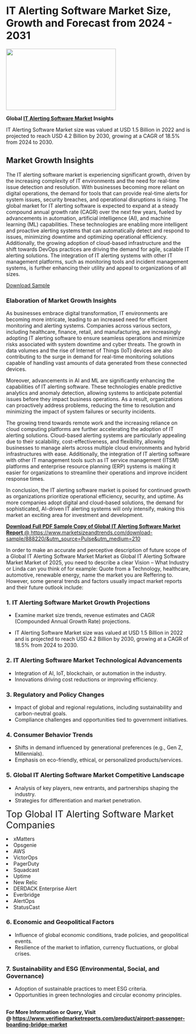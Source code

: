 <H1>IT Alerting Software Market Size, Growth and Forecast from 2024 - 2031</H1><img class="aligncenter size-medium wp-image-584254" src="https://thirdeyenews.in/wp-content/uploads/2024/09/Global-Market-Research-300x168.jpeg" alt="" width="300" height="168" /><p><strong>Global&nbsp;<a href="https://www.marketsizeandtrends.com/download-sample/888220/&amp;utm_source=Pulse&amp;utm_medium=210">IT Alerting Software Market</a> Insights</strong></p><p>IT Alerting Software Market size was valued at USD 1.5 Billion in 2022 and is projected to reach USD 4.2 Billion by 2030, growing at a CAGR of 18.5% from 2024 to 2030.</p><p><h2>Market Growth Insights</h2> <p>The IT alerting software market is experiencing significant growth, driven by the increasing complexity of IT environments and the need for real-time issue detection and resolution. With businesses becoming more reliant on digital operations, the demand for tools that can provide real-time alerts for system issues, security breaches, and operational disruptions is rising. The global market for IT alerting software is expected to expand at a steady compound annual growth rate (CAGR) over the next few years, fueled by advancements in automation, artificial intelligence (AI), and machine learning (ML) capabilities. These technologies are enabling more intelligent and proactive alerting systems that can automatically detect and respond to issues, minimizing downtime and optimizing operational efficiency. Additionally, the growing adoption of cloud-based infrastructure and the shift towards DevOps practices are driving the demand for agile, scalable IT alerting solutions. The integration of IT alerting systems with other IT management platforms, such as monitoring tools and incident management systems, is further enhancing their utility and appeal to organizations of all sizes.</p> <p><a href="#">Download Sample</a></p> <h3>Elaboration of Market Growth Insights</h3> <p>As businesses embrace digital transformation, IT environments are becoming more intricate, leading to an increased need for efficient monitoring and alerting systems. Companies across various sectors, including healthcare, finance, retail, and manufacturing, are increasingly adopting IT alerting software to ensure seamless operations and minimize risks associated with system downtime and cyber threats. The growth in data volumes and the rise of Internet of Things (IoT) devices are also contributing to the surge in demand for real-time monitoring solutions capable of handling vast amounts of data generated from these connected devices.</p> <p>Moreover, advancements in AI and ML are significantly enhancing the capabilities of IT alerting software. These technologies enable predictive analytics and anomaly detection, allowing systems to anticipate potential issues before they impact business operations. As a result, organizations can proactively address problems, reducing the time to resolution and minimizing the impact of system failures or security incidents.</p> <p>The growing trend towards remote work and the increasing reliance on cloud computing platforms are further accelerating the adoption of IT alerting solutions. Cloud-based alerting systems are particularly appealing due to their scalability, cost-effectiveness, and flexibility, allowing businesses to manage alerts across multiple cloud environments and hybrid infrastructures with ease. Additionally, the integration of IT alerting software with other IT management tools such as IT service management (ITSM) platforms and enterprise resource planning (ERP) systems is making it easier for organizations to streamline their operations and improve incident response times.</p> <p>In conclusion, the IT alerting software market is poised for continued growth as organizations prioritize operational efficiency, security, and uptime. As more companies adopt digital and cloud-based solutions, the demand for sophisticated, AI-driven IT alerting systems will only intensify, making this market an exciting area for investment and development.</p> <p><a href="#"></p><p><span class=""><strong>Download Full PDF Sample Copy of Global IT Alerting Software Market Report</strong> @ <a href="https://www.marketsizeandtrends.com/download-sample/888220/&amp;utm_source=Pulse&amp;utm_medium=210" target="_blank">https://www.marketsizeandtrends.com/download-sample/888220/&amp;utm_source=Pulse&amp;utm_medium=210</a></span></p><p>In order to make an accurate and perceptive description of future scope of a Global&nbsp;IT Alerting Software Market Market as Global&nbsp;IT Alerting Software Market Market of 2025, you need to describe a clear Vision &ndash; What Industry or Linda can you think of for example: Quote from a Technology, healthcare, automotive, renewable energy, name the market you are Reffering to. However, some general trends and factors usually impact market reports and their future outlook include:</p><h3>1.&nbsp;<strong>IT Alerting Software Market Growth Projections</strong></h3><ul><li>Examine market size trends, revenue estimates and CAGR (Compounded Annual Growth Rate) projections.</li><li><p>IT Alerting Software Market size was valued at USD 1.5 Billion in 2022 and is projected to reach USD 4.2 Billion by 2030, growing at a CAGR of 18.5% from 2024 to 2030.</p></li></ul><h3>2.&nbsp;<strong>IT Alerting Software Market Technological Advancements</strong></h3><ul><li>Integration of AI, IoT, blockchain, or automation in the industry.</li><li>Innovations driving cost reductions or improving efficiency.</li></ul><h3>3.&nbsp;<strong>Regulatory and Policy Changes</strong></h3><ul><li>Impact of global and regional regulations, including sustainability and carbon-neutral goals.</li><li>Compliance challenges and opportunities tied to government initiatives.</li></ul><h3>4.&nbsp;<strong>Consumer Behavior Trends</strong></h3><ul><li>Shifts in demand influenced by generational preferences (e.g., Gen Z, Millennials).</li><li>Emphasis on eco-friendly, ethical, or personalized products/services.</li></ul><h3>5.&nbsp;<strong>Global IT Alerting Software Market Competitive Landscape</strong></h3><ul><li>Analysis of key players, new entrants, and partnerships shaping the industry.</li><li>Strategies for differentiation and market penetration.</li></ul><p data-pm-slice="1 1 []"><span style="color: inherit; font-family: inherit; font-size: 25px;">Top Global IT Alerting Software Market Companies</span></p><div class="" data-test-id=""><p><li>xMatters</li><li> Opsgenie</li><li> AWS</li><li> VictorOps</li><li> PagerDuty</li><li> Squadcast</li><li> Uptime</li><li> New Relic</li><li> DERDACK Enterprise Alert</li><li> Everbridge</li><li> AlertOps</li><li> StatusCast</li></p></div><h3>6.&nbsp;<strong>Economic and Geopolitical Factors</strong></h3><ul><li>Influence of global economic conditions, trade policies, and geopolitical events.</li><li>Resilience of the market to inflation, currency fluctuations, or global crises.</li></ul><h3>7.&nbsp;<strong>Sustainability and ESG (Environmental, Social, and Governance)</strong></h3><ul><li>Adoption of sustainable practices to meet ESG criteria.</li><li>Opportunities in green technologies and circular economy principles.</li></ul><h2><strong style="font-size: 14px;">For More Information or Query, Visit @&nbsp;</strong><a style="background-color: #ffffff; font-size: 14px;" href="https://www.marketsizeandtrends.com/report/it-alerting-software-market-/" target="_blank">https://www.verifiedmarketreports.com/product/airport-passenger-boarding-bridge-market</a></h2>
